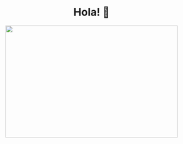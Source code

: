 <h1 align="center">
  Hola! 👋
</h1>
<p align="center">
  <img width="460" height="300" src="https://octodex.github.com/images/labtocat.png">
</p>

